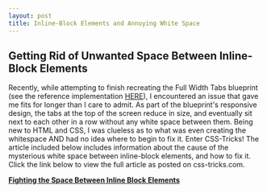 ```yaml
---
layout: post
title: Inline-Block Elements and Annoying White Space
---
```


## Getting Rid of Unwanted Space Between Inline-Block Elements

Recently, while attempting to finish recreating the Full Width Tabs blueprint (see the reference implementation [HERE](http://tympanus.net/Blueprints/FullWidthTabs/)), I encountered an issue that gave me fits for longer than I care to admit. As part of the blueprint's responsive design, the tabs at the top of the screen reduce in size, and eventually sit next to each other in a row without any white space between them. Being new to HTML and CSS, I was clueless as to what was even creating the whitespace AND had no idea where to begin to fix it. Enter CSS-Tricks! The article included below includes information about the cause of the mysterious white space between inline-block elements, and how to fix it. Click the link below to view the full article as posted on css-tricks.com.

**[Fighting the Space Between Inline Block Elements](https://css-tricks.com/fighting-the-space-between-inline-block-elements/)**
